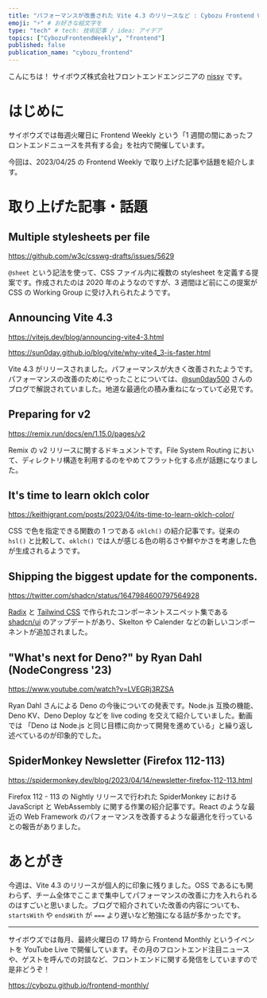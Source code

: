 ```yaml
---
title: "パフォーマンスが改善された Vite 4.3 のリリースなど : Cybozu Frontend Weekly (2023-04-25号)" # 目立ったニュースを選ぶ
emoji: "⚡" # お好きな絵文字を
type: "tech" # tech: 技術記事 / idea: アイデア
topics: ["CybozuFrontendWeekly", "frontend"]
published: false
publication_name: "cybozu_frontend"
---
```


こんにちは！ サイボウズ株式会社フロントエンドエンジニアの [nissy](https://twitter.com/nissy_dev) です。

# はじめに

サイボウズでは毎週火曜日に Frontend Weekly という「1 週間の間にあったフロントエンドニュースを共有する会」を社内で開催しています。

今回は、2023/04/25 の Frontend Weekly で取り上げた記事や話題を紹介します。

# 取り上げた記事・話題

## Multiple stylesheets per file

https://github.com/w3c/csswg-drafts/issues/5629

`@sheet` という記法を使って、CSS ファイル内に複数の stylesheet を定義する提案です。作成されたのは 2020 年のようなのですが、3 週間ほど前にこの提案が CSS の Working Group に受け入れられたようです。

## Announcing Vite 4.3

https://vitejs.dev/blog/announcing-vite4-3.html

https://sun0day.github.io/blog/vite/why-vite4_3-is-faster.html

Vite 4.3 がリリースされました。パフォーマンスが大きく改善されたようです。パフォーマンスの改善のためにやったことについては、[@sun0day500](https://twitter.com/sun0day500) さんのブログで解説されていました。地道な最適化の積み重ねになっていて必見です。

## Preparing for v2

https://remix.run/docs/en/1.15.0/pages/v2

Remix の v2 リリースに関するドキュメントです。File System Routing において、ディレクトリ構造を利用するのをやめてフラット化する点が話題になりました。

## It's time to learn oklch color

https://keithjgrant.com/posts/2023/04/its-time-to-learn-oklch-color/

CSS で色を指定できる関数の 1 つである `oklch()` の紹介記事です。従来の `hsl()` と比較して、`oklch()` では人が感じる色の明るさや鮮やかさを考慮した色が生成されるようです。

## Shipping the biggest update for the components.

https://twitter.com/shadcn/status/1647984600797564928

[Radix](https://www.radix-ui.com/) と [Tailwind CSS](https://tailwindcss.com/) で作られたコンポーネントスニペット集である [shadcn/ui](https://ui.shadcn.com/) のアップデートがあり、Skelton や Calender などの新しいコンポーネントが追加されました。

## "What's next for Deno?" by Ryan Dahl (NodeCongress '23)

https://www.youtube.com/watch?v=LVEGRj3RZSA

Ryan Dahl さんによる Deno の今後についての発表です。Node.js 互換の機能、Deno KV、Deno Deploy などを live coding を交えて紹介していました。動画では 「Deno は Node.js と同じ目標に向かって開発を進めている」と繰り返し述べているのが印象的でした。

## SpiderMonkey Newsletter (Firefox 112-113)

https://spidermonkey.dev/blog/2023/04/14/newsletter-firefox-112-113.html

Firefox 112 - 113 の Nightly リリースで行われた SpiderMonkey における JavaScript と WebAssembly に関する作業の紹介記事です。React のような最近の Web Framework のパフォーマンスを改善するような最適化を行っているとの報告がありました。

# あとがき

今週は、Vite 4.3 のリリースが個人的に印象に残りました。OSS であるにも関わらず、チーム全体でここまで集中してパフォーマンスの改善に力を入れられるのはすごいと思いました。ブログで紹介されていた改善の内容についても、`startsWith` や `endsWith` が `===` より遅いなど勉強になる話が多かったです。

---

サイボウズでは毎月、最終火曜日の 17 時から Frontend Monthly というイベントを YouTube Live で開催しています。その月のフロントエンド注目ニュースや、ゲストを呼んでの対談など、フロントエンドに関する発信をしていますので是非どうぞ！

https://cybozu.github.io/frontend-monthly/
